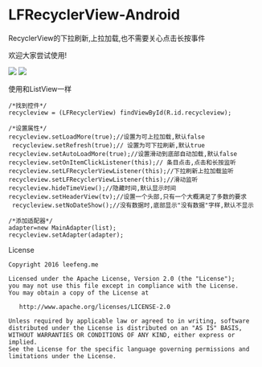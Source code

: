 # LFRecyclerView-Android
RecyclerView的下拉刷新,上拉加载,也不需要关心点击长按事件

欢迎大家尝试使用!

<img src="http://www.leefeng.me/GIF.gif"/>
<img src="http://www.leefeng.me/leefeng1.gif"/>



使用和ListView一样
```
/*找到控件*/
recycleview = (LFRecyclerView) findViewById(R.id.recycleview);

/*设置属性*/
recycleview.setLoadMore(true);//设置为可上拉加载,默认false
 recycleview.setRefresh(true);// 设置为可下拉刷新,默认true
recycleview.setAutoLoadMore(true);//设置滑动到底部自动加载,默认false
recycleview.setOnItemClickListener(this);// 条目点击,点击和长按监听
recycleview.setLFRecyclerViewListener(this);//下拉刷新上拉加载监听
recycleview.setLFRecyclerViewListener(this);//滑动监听
recycleview.hideTimeView();//隐藏时间,默认显示时间
recycleview.setHeaderView(tv);//设置一个头部,只有一个大概满足了多数的要求
 recycleview.setNoDateShow();//没有数据时,底部显示"没有数据"字样,默认不显示

/*添加适配器*/
adapter=new MainAdapter(list);
recycleview.setAdapter(adapter);

```


License

```
Copyright 2016 leefeng.me

Licensed under the Apache License, Version 2.0 (the "License");
you may not use this file except in compliance with the License.
You may obtain a copy of the License at

   http://www.apache.org/licenses/LICENSE-2.0

Unless required by applicable law or agreed to in writing, software
distributed under the License is distributed on an "AS IS" BASIS,
WITHOUT WARRANTIES OR CONDITIONS OF ANY KIND, either express or implied.
See the License for the specific language governing permissions and
limitations under the License.

```


